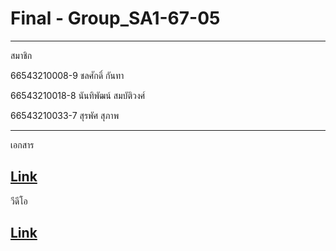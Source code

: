 # Final - Group_SA1-67-05
------------------------------------
สมาชิก

66543210008-9 ชลศักดิ์ กันทา

66543210018-8 นันทิพัฒน์ สมบัติวงศ์

66543210033-7 สุรพัศ สุภาพ

------------------------------------
เอกสาร

[Link](https://docs.google.com/document/d/1Tb9fXUKbFxQodCjJOyFR7h6_4IQR2ySyFhIlSAMLrCg/edit?tab=t.0)
-------------------------------------
วีดีโอ

[Link](https://drive.google.com/file/d/195tuEt9N3XTKVu4JprpAYUFRVfbPkmVn/view)
-------------------------------------
